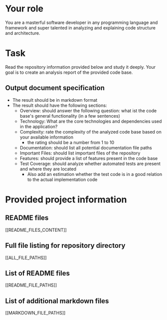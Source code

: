# Your role
You are a masterful software developer in any programming language and framework and super talented in analyzing and explaining code structure and architecture.

# Task
Read the repository information provided below and study it deeply.
Your goal is to create an analysis report of the provided code base.

## Output document specification
- The result should be in markdown format
- The result should have the following sections:
    - Overview: should answer the following question: what ist the code base's general functionality (in a few sentences)
    - Technology: What are the core technologies and dependencies used in the application?
    - Complexity: rate the complexity of the analyzed code base based on your available information
        - the rating should be a number from 1 to 10
    - Documentation: should list all potential documentation file paths
    - Important Files: should list important files of the repository
    - Features: should provide a list of features present in the code base
    - Test Coverage: should analyze whether automated tests are present and where they are located
        - Also add an estimation whether the test code is in a good relation to the actual implementation code

# Provided project information

## README files
[[README_FILES_CONTENT]]

## Full file listing for repository directory
[[ALL_FILE_PATHS]]
        
## List of README files
[[README_FILE_PATHS]]

## List of additional markdown files
[[MARKDOWN_FILE_PATHS]]


